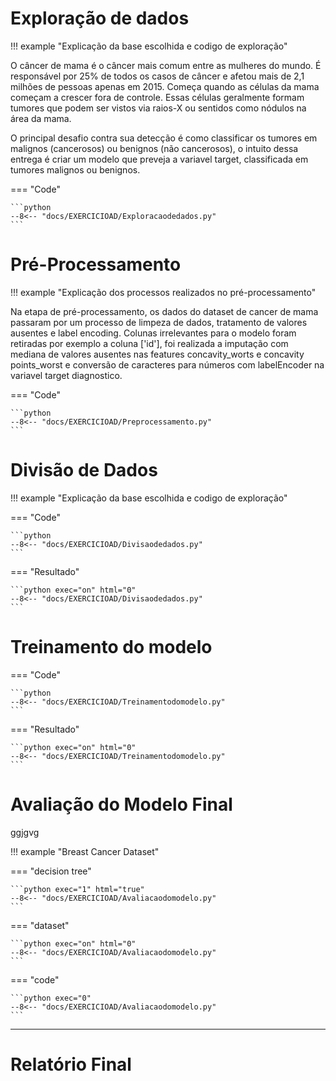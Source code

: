 # Exploração de dados

!!! example "Explicação da base escolhida e codigo de exploração"

O câncer de mama é o câncer mais comum entre as mulheres do mundo. É responsável por 25% de todos os casos de câncer e afetou mais de 2,1 milhões de pessoas apenas em 2015. Começa quando as células da mama começam a crescer fora de controle. Essas células geralmente formam tumores que podem ser vistos via raios-X ou sentidos como nódulos na área da mama.

O principal desafio contra sua detecção é como classificar os tumores em malignos (cancerosos) ou benignos (não cancerosos), o intuito dessa entrega é criar um modelo que preveja a variavel target, classificada em tumores malignos ou benignos.


=== "Code"

    ```python
    --8<-- "docs/EXERCICIOAD/Exploracaodedados.py"
    ``` 

# Pré-Processamento

!!! example "Explicação dos processos realizados no pré-processamento"

Na etapa de pré-processamento, os dados do dataset de cancer de mama passaram por um processo de limpeza de dados, tratamento de valores ausentes e label encoding.
Colunas irrelevantes para o modelo foram retiradas por exemplo a coluna ['id'], foi realizada a imputação com mediana de valores ausentes nas features concavity_worts e concavity points_worst e conversão de caracteres para números com labelEncoder na variavel target diagnostico.

=== "Code"

    ```python
    --8<-- "docs/EXERCICIOAD/Preprocessamento.py"
    ``` 

# Divisão de Dados

!!! example "Explicação da base escolhida e codigo de exploração"

=== "Code"

    ```python
    --8<-- "docs/EXERCICIOAD/Divisaodedados.py"
    ``` 

=== "Resultado"

    ```python exec="on" html="0"
    --8<-- "docs/EXERCICIOAD/Divisaodedados.py"
    ```


# Treinamento do modelo

=== "Code"

    ```python
    --8<-- "docs/EXERCICIOAD/Treinamentodomodelo.py"
    ``` 
=== "Resultado"

    ```python exec="on" html="0"
    --8<-- "docs/EXERCICIOAD/Treinamentodomodelo.py"
    ```

# Avaliação do Modelo Final
ggjgvg

!!! example "Breast Cancer Dataset"

=== "decision tree"

    ```python exec="1" html="true"
    --8<-- "docs/EXERCICIOAD/Avaliacaodomodelo.py"
    ```

=== "dataset"

    ```python exec="on" html="0"
    --8<-- "docs/EXERCICIOAD/Avaliacaodomodelo.py"
    ```

=== "code"

    ```python exec="0"
    --8<-- "docs/EXERCICIOAD/Avaliacaodomodelo.py"
    ```
---

# Relatório Final


